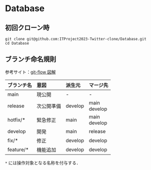 # Database

## 初回クローン時

```
git clone git@github.com:ITProject2023-Twitter-clone/Database.git
cd Database
```

## ブランチ命名規則

参考サイト：[git-flow 図解](https://zenn.dev/yuki0410/articles/3360a6078d8e8c)

| ブランチ名 | 意図 | 派生元 | マージ先 |
| :-- | :-- | :-- | :-- |
| main | 現公開 | - | - |
| release | 次公開準備 | develop | main<br>develop |
| hotfix/* | 緊急修正 | main | main<br>develop |
| develop | 開発 | main | release |
| fix/* | 修正 | develop | develop |
| feature/* | 機能追加 | develop | develop |

`*` には操作対象となる名称を付与する．
